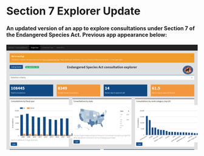 # Section 7 Explorer Update

#### An updated version of an app to explore consultations under Section 7 of the Endangered Species Act. Previous app appearance below:

<img src="man/figures/old_section_7_explorer.PNG" width="700" style="display: block; margin: auto;" />


